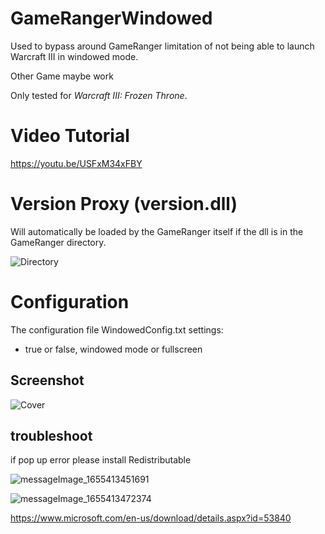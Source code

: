 # GameRangerWindowed
Used to bypass around GameRanger limitation of not being able to launch Warcraft III in windowed mode.

Other Game maybe work

Only tested for *Warcraft III: Frozen Throne*.

# Video Tutorial
https://youtu.be/USFxM34xFBY

# Version Proxy (version.dll)
Will automatically be loaded by the GameRanger itself if the dll is in the GameRanger directory.

![Directory](https://user-images.githubusercontent.com/35301327/174139467-deb13167-849e-46e9-a0e6-c4c7825e3fee.png)

# Configuration
The configuration file WindowedConfig.txt settings:
* true or false, windowed mode or fullscreen

## Screenshot
![Cover](https://user-images.githubusercontent.com/35301327/174141239-4e4c476e-bb0e-4978-a36a-90bdaf730e0c.png)

## troubleshoot
if pop up error please install Redistributable

![messageImage_1655413451691](https://user-images.githubusercontent.com/35301327/174163415-bbc644cb-7069-4548-a677-864d9ed3f834.jpg)

![messageImage_1655413472374](https://user-images.githubusercontent.com/35301327/174163426-f5e96cda-ed31-45c7-9a16-9f3dfdd1a095.jpg)

https://www.microsoft.com/en-us/download/details.aspx?id=53840
